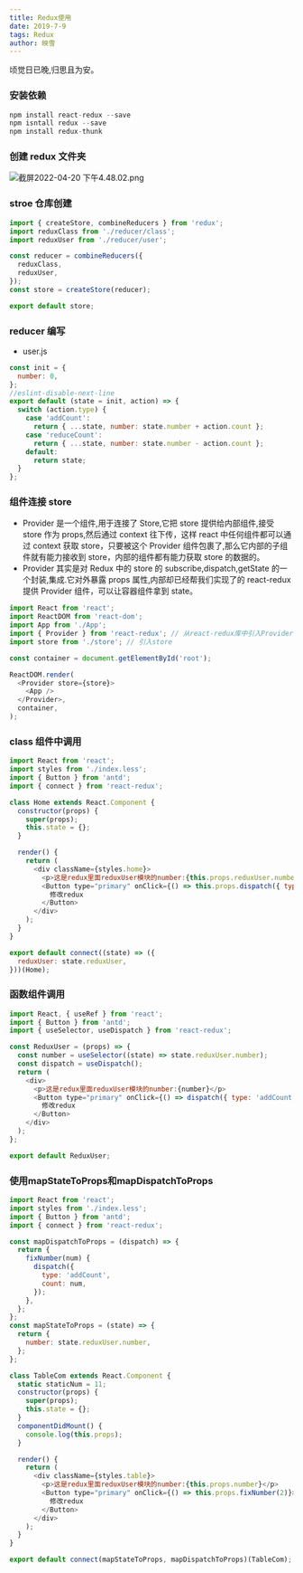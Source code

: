 ```yaml
---
title: Redux使用
date: 2019-7-9
tags: Redux
author: 映雪
---
```


顷觉日已晚,归思且为安。

<!--more-->

### 安装依赖

```js
npm install react-redux --save
npm isntall redux --save
npm install redux-thunk
```

### 创建 redux 文件夹

![截屏2022-04-20 下午4.48.02.png](/images/2022/04/20/Tfs64CKrqUbEvpd.png)

### stroe 仓库创建

```js
import { createStore, combineReducers } from 'redux';
import reduxClass from './reducer/class';
import reduxUser from './reducer/user';

const reducer = combineReducers({
  reduxClass,
  reduxUser,
});
const store = createStore(reducer);

export default store;
```

### reducer 编写

- user.js

```js
const init = {
  number: 0,
};
//eslint-disable-next-line
export default (state = init, action) => {
  switch (action.type) {
    case 'addCount':
      return { ...state, number: state.number + action.count };
    case 'reduceCount':
      return { ...state, number: state.number - action.count };
    default:
      return state;
  }
};
```

### 组件连接 store

- Provider 是一个组件,用于连接了 Store,它把 store 提供给内部组件,接受 store 作为 props,然后通过 context 往下传，这样 react 中任何组件都可以通过 context 获取 store，只要被这个 Provider 组件包裹了,那么它内部的子组件就有能力接收到 store，内部的组件都有能力获取 store 的数据的。
- Provider 其实是对 Redux 中的 store 的 subscribe,dispatch,getState 的一个封装,集成.它对外暴露 props 属性,内部却已经帮我们实现了的 react-redux 提供 Provider 组件，可以让容器组件拿到 state。

```js
import React from 'react';
import ReactDOM from 'react-dom';
import App from './App';
import { Provider } from 'react-redux'; // 从react-redux库中引入Provider
import store from './store'; // 引入store

const container = document.getElementById('root');

ReactDOM.render(
  <Provider store={store}>
    <App />
  </Provider>,
  container,
);
```

### class 组件中调用

```js
import React from 'react';
import styles from './index.less';
import { Button } from 'antd';
import { connect } from 'react-redux';

class Home extends React.Component {
  constructor(props) {
    super(props);
    this.state = {};
  }

  render() {
    return (
      <div className={styles.home}>
        <p>这是redux里面reduxUser模块的number:{this.props.reduxUser.number}</p>
        <Button type="primary" onClick={() => this.props.dispatch({ type: 'addCount', count: 2 })}>
          修改redux
        </Button>
      </div>
    );
  }
}

export default connect((state) => ({
  reduxUser: state.reduxUser,
}))(Home);
```

### 函数组件调用

```js
import React, { useRef } from 'react';
import { Button } from 'antd';
import { useSelector, useDispatch } from 'react-redux';

const ReduxUser = (props) => {
  const number = useSelector((state) => state.reduxUser.number);
  const dispatch = useDispatch();
  return (
    <div>
      <p>这是redux里面reduxUser模块的number:{number}</p>
      <Button type="primary" onClick={() => dispatch({ type: 'addCount', count: 2 })}>
        修改redux
      </Button>
    </div>
  );
};

export default ReduxUser;
```


### 使用mapStateToProps和mapDispatchToProps

```js
import React from 'react';
import styles from './index.less';
import { Button } from 'antd';
import { connect } from 'react-redux';

const mapDispatchToProps = (dispatch) => {
  return {
    fixNumber(num) {
      dispatch({
        type: 'addCount',
        count: num,
      });
    },
  };
};
const mapStateToProps = (state) => {
  return {
    number: state.reduxUser.number,
  };
};

class TableCom extends React.Component {
  static staticNum = 11;
  constructor(props) {
    super(props);
    this.state = {};
  }
  componentDidMount() {
    console.log(this.props);
  }

  render() {
    return (
      <div className={styles.table}>
        <p>这是redux里面reduxUser模块的number:{this.props.number}</p>
        <Button type="primary" onClick={() => this.props.fixNumber(2)}>
          修改redux
        </Button>
      </div>
    );
  }
}

export default connect(mapStateToProps, mapDispatchToProps)(TableCom);
```